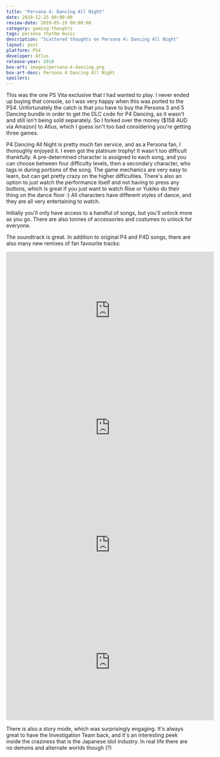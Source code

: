 ```yaml
---
title: "Persona 4: Dancing All Night"
date: 2018-12-25 00:00:00 
review-date: 2019-05-19 00:00:00 
category: gaming-thoughts
tags: persona rhythm music
description: "Scattered thoughts on Persona 4: Dancing All Night"
layout: post
platform: PS4
developer: Atlus
release-year: 2018
box-art: images/persona-4-dancing.png
box-art-desc: Persona 4 Dancing All Night
spoilers: 
---
```

This was the one PS Vita exclusive that I had wanted to play. I never ended up buying that console, so I was very happy when this was ported to the PS4. Unfortunately the catch is that you have to buy the Persona 3 and 5 Dancing bundle in order to get the DLC code for P4 Dancing, as it wasn't and still isn't being sold separately. So I forked over the money ($158 AUD via Amazon) to Atlus, which I guess isn't too bad considering you're getting three games.

P4 Dancing All Night is pretty much fan service, and as a Persona fan, I thoroughly enjoyed it. I even got the platinum trophy! It wasn't too difficult thankfully. A pre-determined character is assigned to each song, and you can choose between four difficulty levels, then a secondary character, who tags in during portions of the song. The game mechanics are very easy to learn, but can get pretty crazy on the higher difficulties. There's also an option to just watch the performance itself and not having to press any buttons, which is great if you just want to watch Rise or Yukiko do their thing on the dance floor :) All characters have different styles of dance, and they are all very entertaining to watch.

Initially you'll only have access to a handful of songs, but you'll unlock more as you go. There are also tonnes of accessories and costumes to unlock for everyone.

The soundtrack is great. In addition to original P4 and P4D songs, there are also many new remixes of fan favourite tracks:

<div class="content-container">
  <iframe width="560" height="315" src="https://www.youtube.com/embed/ddXM6HX1PgU" frameborder="0" allow="accelerometer; autoplay; encrypted-media; gyroscope; picture-in-picture" allowfullscreen></iframe>
</div>

<div class="content-container">
  <iframe width="560" height="315" src="https://www.youtube.com/embed/pMdeMp2lnFI" frameborder="0" allow="accelerometer; autoplay; encrypted-media; gyroscope; picture-in-picture" allowfullscreen></iframe>
</div>

<div class="content-container">
  <iframe width="560" height="315" src="https://www.youtube.com/embed/3ezTYZ0rQqw" frameborder="0" allow="accelerometer; autoplay; encrypted-media; gyroscope; picture-in-picture" allowfullscreen></iframe>
</div>

<div class="content-container">
  <iframe width="560" height="315" src="https://www.youtube.com/embed/3tqh1J1HvWg" frameborder="0" allow="accelerometer; autoplay; encrypted-media; gyroscope; picture-in-picture" allowfullscreen></iframe>
</div>

There is also a story mode, which was surprisingly engaging. It's always great to have the Investigation Team back, and it's an interesting peek inside the craziness that is the Japanese idol industry. In real life there are no demons and alternate worlds though (?)